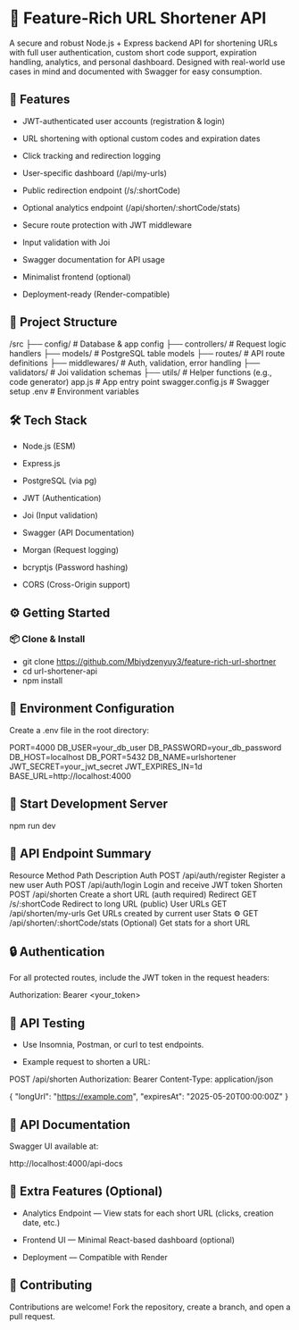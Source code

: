 # 🔗 Feature-Rich URL Shortener API

A secure and robust Node.js + Express backend API for shortening URLs with full user authentication, custom short code support, expiration handling, analytics, and personal dashboard. Designed with real-world use cases in mind and documented with Swagger for easy consumption.

## 🚀 Features
- JWT-authenticated user accounts (registration & login)

- URL shortening with optional custom codes and expiration dates

- Click tracking and redirection logging

- User-specific dashboard (/api/my-urls)

- Public redirection endpoint (/s/:shortCode)

- Optional analytics endpoint (/api/shorten/:shortCode/stats)

- Secure route protection with JWT middleware

- Input validation with Joi

- Swagger documentation for API usage

- Minimalist frontend (optional)

- Deployment-ready (Render-compatible)

## 📁 Project Structure

/src
├── config/         # Database & app config
├── controllers/    # Request logic handlers
├── models/         # PostgreSQL table models
├── routes/         # API route definitions
├── middlewares/    # Auth, validation, error handling
├── validators/     # Joi validation schemas
├── utils/          # Helper functions (e.g., code generator)
app.js              # App entry point
swagger.config.js   # Swagger setup
.env                # Environment variables

## 🛠️ Tech Stack

- Node.js (ESM)

- Express.js

- PostgreSQL (via pg)

- JWT (Authentication)

- Joi (Input validation)

- Swagger (API Documentation)

- Morgan (Request logging)

- bcryptjs (Password hashing)

- CORS (Cross-Origin support)

## ⚙️ Getting Started

### 📦 Clone & Install
- git clone https://github.com/Mbiydzenyuy3/feature-rich-url-shortner
- cd url-shortener-api
- npm install

## 🔐 Environment Configuration
Create a .env file in the root directory:

PORT=4000
DB_USER=your_db_user
DB_PASSWORD=your_db_password
DB_HOST=localhost
DB_PORT=5432
DB_NAME=urlshortener
JWT_SECRET=your_jwt_secret
JWT_EXPIRES_IN=1d
BASE_URL=http://localhost:4000

## 🚀 Start Development Server
npm run dev

## 📖 API Endpoint Summary

Resource	        Method	        Path                        Description
Auth	            POST	     /api/auth/register	              Register a new user
Auth	            POST	     /api/auth/login	                Login and receive JWT token
Shorten	          POST	     /api/shorten	                    Create a short URL (auth required)
Redirect	        GET	       /s/:shortCode	                  Redirect to long URL (public)
User URLs	        GET	       /api/shorten/my-urls	                    Get URLs created by current user
Stats ⚙️	         GET	      /api/shorten/:shortCode/stats	   (Optional) Get stats for a short URL

## 🔒 Authentication
For all protected routes, include the JWT token in the request headers:


Authorization: Bearer <your_token>
## 🧪 API Testing
- Use Insomnia, Postman, or curl to test endpoints.

- Example request to shorten a URL:

POST /api/shorten
Authorization: Bearer <token>
Content-Type: application/json

{
  "longUrl": "https://example.com",
  "expiresAt": "2025-05-20T00:00:00Z"
}

## 📘 API Documentation
Swagger UI available at:

http://localhost:4000/api-docs

## 🧩 Extra Features (Optional)
- Analytics Endpoint — View stats for each short URL (clicks, creation date, etc.)

- Frontend UI — Minimal React-based dashboard (optional)

- Deployment — Compatible with Render

## 🤝 Contributing
Contributions are welcome! Fork the repository, create a branch, and open a pull request.